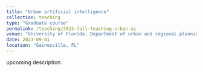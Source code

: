 ```yaml
---
title: "Urban artificial intelligence"
collection: teaching
type: "Graduate course"
permalink: /teaching/2023-fall-teaching-urban-ai
venue: "University of Florida, Department of urban and regional planning"
date: 2023-09-01
location: "Gainesville, FL"
---
```


upcoming description.

<!-- Heading 1
======

Heading 2
======

Heading 3
======
 -->
